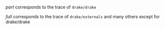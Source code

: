 
_part_ corresponds to the trace of  `drake/drake`

_full_ corresponds to the trace of  `drake/externals` and many others except for drake/drake
